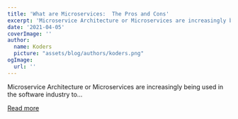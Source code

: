 ```yaml
---
title: 'What are Microservices:  The Pros and Cons'
excerpt: 'Microservice Architecture or Microservices are increasingly being used in the software industry to...'
date: '2021-04-05'
coverImage: ''
author:
  name: Koders
  picture: "assets/blog/authors/koders.png"
ogImage:
  url: ''
---
```


Microservice Architecture or Microservices are increasingly being used in the software industry to...

[Read more](https://dev.to/priyans23611789/what-are-microservices-the-pros-and-cons-17bj)
